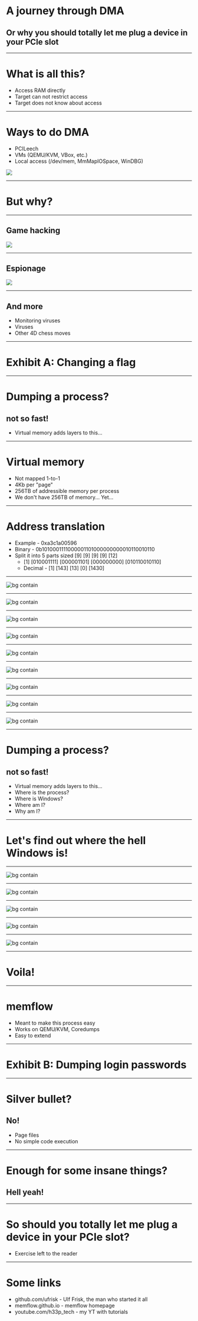 <!-- class: invert -->

# A journey through DMA
## Or why you should totally let me plug a device in your PCIe slot

---

# What is all this?

* Access RAM directly
* Target can not restrict access
* Target does not know about access

---

# Ways to do DMA

* PCILeech
* VMs (QEMU/KVM, VBox, etc.)
* Local access (/dev/mem, MmMapIOSpace, WinDBG)

![](resources/screamer-m2.png)

---

# But why?

---

## Game hacking

![](resources/csgo-dma-glow.webp)

---

## Espionage

![](resources/extract-credentials.webp)

---

## And more

* Monitoring viruses
* Viruses
* Other 4D chess moves

---

# Exhibit A: Changing a flag

---

# Dumping a process?

## not so fast!

* Virtual memory adds layers to this...

---

# Virtual memory

* Not mapped 1-to-1
* 4Kb per "page"
* 256TB of addressible memory per process
* We don't have 256TB of memory... Yet...

---

# Address translation

* Example - 0xa3c1a00596
* Binary - 0b1010001111000001101000000000010110010110
* Split it into 5 parts sized \[9\] \[9\] \[9\] \[9\] \[12\]
  * \[1\] \[010001111\] \[000001101\] \[000000000\] \[010110010110\]
  * Decimal - \[1\] \[143\] \[13\] \[0\] \[1430\]

---

![bg contain](resources/page-tables-1.png)

---

![bg contain](resources/page-tables-2.png)

---

![bg contain](resources/page-tables-3.png)

---

![bg contain](resources/page-tables-4.png)

---

![bg contain](resources/page-tables-5.png)

---

![bg contain](resources/page-tables-6.png)

---

![bg contain](resources/page-tables-7.png)

---

![bg contain](resources/page-tables-8.png)

---

![bg contain](resources/page-tables-9.png)

---

# Dumping a process?

## not so fast!

* Virtual memory adds layers to this...
* Where is the process?
* Where is Windows?
* Where am I?
* Why am I?

---

# Let's find out where the hell Windows is!

---

![bg contain](resources/windows-finding-1.png)

---

![bg contain](resources/windows-finding-2.png)

---

![bg contain](resources/windows-finding-3.png)

---

![bg contain](resources/windows-finding-4.png)

---

![bg contain](resources/windows-finding-5.png)

---

# Voila!

---

# memflow

* Meant to make this process easy
* Works on QEMU/KVM, Coredumps
* Easy to extend

---

# Exhibit B: Dumping login passwords

---

# Silver bullet?

## No!

* Page files
* No simple code execution

---

# Enough for some insane things?

## Hell yeah!

---

# So should you totally let me plug a device in your PCIe slot?

* Exercise left to the reader

---

# Some links

* github.com/ufrisk - Ulf Frisk, the man who started it all
* memflow.github.io - memflow homepage
* youtube.com/h33p\_tech - my YT with tutorials

